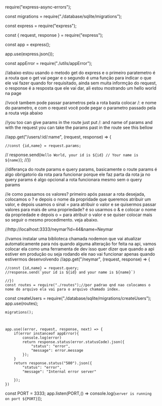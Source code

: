 require("express-async-errors");

const migrations = require("./database/sqlite/migrations");

const express = require("express");

const { request, response } = require("express");

const app = express();

app.use(express.json());

const appError = require("./utils/appError");



//abaixo estou usando o metodo get do express e o primeiro paratemetro é a routa que o get vai pegar e o segundo é uma função para indicar o que ele vai fazer quando for requisitado, ainda sem muita informção do request, o response é a resposta que ele vai dar, ali estou mostrando um hello world na page

//você tambem pode passar parametros pela a rota basta colocar /: e nome do parametro, e com o request você pode pegar o parametro passado pela a routa veja abaixo


//you too can give params in the route just put /: and name of params and with the request you can take the params past in the route see this bellow

//app.get("/users/:id/:name", (request, response) => {

    //const {id,name} = request.params;
  //  response.send(`Hello World, your id is ${id}
   // Your name is ${name}`);
//})

//diferança do route params e query params, basicamente o route params é algo obrigatorio da rota para funcionar porque ele faz parta da rota ja no query params é algo opcional a rota funcionara mesmo sem o query params


//e como passamos os valores? primeiro após passar a rota desejada, colocamos o ? e depois o nome da propridade que queremos atribuir um valor, e depois usamos o sinal = para atribuir o valor e se quisermos passar valores para mais de uma propriedade? é so usarmos o & e colocar o nome da propriedade e depois o = para atribuir o valor e se quiser colocar mais so seguir o mesmo procedimento. veja abaixo.

//http://localhost:3333/neymar?id=44&name=Neymar

//vamos instalar uma  biblioteca chamada nodemon que vai atualizar automaticamente para nós quando alguma alteração for feita na api, vamos colocar ela como uma ferramenta de dev isso quer dizer que quando a api estiver em produção ou seja rodando ele nao vai funcionar apenas quando estivermos desenvolvendo 
//app.get("/neymar", (request, response) => {

    //const {id,name} = request.query;
    //response.send(`your id is ${id} and your name is ${name}`)
    
    //})
    const routes = require("./routes");//por padrao qnd nao colocamos o nome do arquivo ela vai para o arquivo chamado index.
const createUsers = require("./database/sqlite/migrations/createUsers");
    app.use(routes);

    migrations();

    

    app.use((error, request, response, next) => {
        if(error instanceof appError){
            console.log(error)
            return response.status(error.statusCode).json({
                "status": "error",
                "message": error.message
            });
        }
        return response.status("500").json({
            "status": "error",
            "message": "Internal error server"
            
        });
    })

    

    

const PORT = 3333;
app.listen(PORT,() => console.log(`server is running on port ${PORT}`));


